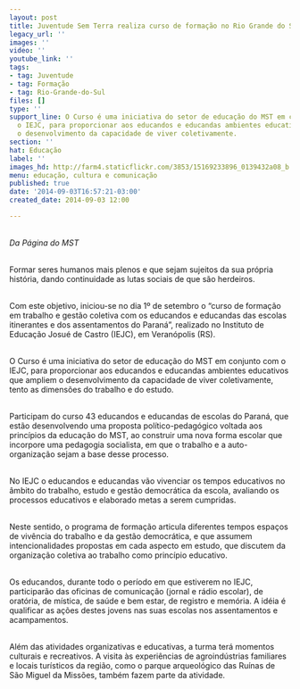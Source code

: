```yaml
---
layout: post
title: Juventude Sem Terra realiza curso de formação no Rio Grande do Sul
legacy_url: ''
images: ''
video: ''
youtube_link: ''
tags:
- tag: Juventude
- tag: Formação
- tag: Rio-Grande-do-Sul
files: []
type: ''
support_line: O Curso é uma iniciativa do setor de educação do MST em conjunto com
  o IEJC, para proporcionar aos educandos e educandas ambientes educativos que ampliem
  o desenvolvimento da capacidade de viver coletivamente.
section: ''
hat: Educação
label: ''
images_hd: http://farm4.staticflickr.com/3853/15169233896_0139432a08_b.jpg
menu: educação, cultura e comunicação
published: true
date: '2014-09-03T16:57:21-03:00'
created_date: 2014-09-03 12:00

---
```

<p><em><img alt="" src="http://farm4.staticflickr.com/3853/15169233896_0139432a08_b.jpg" /><br />
<br />
Da P&aacute;gina do MST</em><br />
&nbsp;</p>

<p>Formar seres humanos mais plenos e que sejam sujeitos da sua pr&oacute;pria hist&oacute;ria, dando continuidade as lutas sociais de que s&atilde;o herdeiros.&nbsp;</p>

<p><br />
Com este objetivo, iniciou-se no dia 1&ordm; de setembro o &ldquo;curso de forma&ccedil;&atilde;o em trabalho e gest&atilde;o coletiva com os educandos e educandas das escolas itinerantes e dos assentamentos do Paran&aacute;&rdquo;, realizado no Instituto de Educa&ccedil;&atilde;o Josu&eacute; de Castro (IEJC), em Veran&oacute;polis (RS). &nbsp;</p>

<p><br />
O Curso &eacute; uma iniciativa do setor de educa&ccedil;&atilde;o do MST em conjunto com o IEJC, para proporcionar aos educandos e educandas ambientes educativos que ampliem o desenvolvimento da capacidade de viver coletivamente, tento as dimens&otilde;es do trabalho e do estudo.</p>

<p><br />
Participam do curso 43 educandos e educandas de escolas do Paran&aacute;, que est&atilde;o desenvolvendo uma proposta pol&iacute;tico-pedag&oacute;gico voltada aos princ&iacute;pios da educa&ccedil;&atilde;o do MST, ao construir uma nova forma escolar que incorpore uma pedagogia socialista, em que o trabalho e a auto-organiza&ccedil;&atilde;o sejam a base desse processo.</p>

<p><br />
No IEJC o educandos e educandas v&atilde;o vivenciar os tempos educativos no &acirc;mbito do trabalho, estudo e gest&atilde;o democr&aacute;tica da escola, avaliando os processos educativos e elaborado metas a serem cumpridas.&nbsp;</p>

<p><br />
Neste sentido, o programa de forma&ccedil;&atilde;o articula diferentes tempos espa&ccedil;os de viv&ecirc;ncia do trabalho e da gest&atilde;o democr&aacute;tica, e que assumem intencionalidades propostas em cada aspecto em estudo, que discutem da organiza&ccedil;&atilde;o coletiva ao trabalho como princ&iacute;pio educativo.</p>

<p>&nbsp;<br />
Os educandos, durante todo o per&iacute;odo em que estiverem no IEJC, participar&atilde;o das oficinas de comunica&ccedil;&atilde;o (jornal e r&aacute;dio escolar), de orat&oacute;ria, de m&iacute;stica, de sa&uacute;de e bem estar, de registro e mem&oacute;ria. A id&eacute;ia &eacute; qualificar as a&ccedil;&otilde;es destes jovens nas suas escolas nos assentamentos e acampamentos.</p>

<p><br />
Al&eacute;m das atividades organizativas e educativas, a turma ter&aacute; momentos culturais e recreativos. A visita &agrave;s experi&ecirc;ncias de agroind&uacute;strias familiares e locais tur&iacute;sticos da regi&atilde;o, como o parque arqueol&oacute;gico das Ru&iacute;nas de S&atilde;o Miguel da Miss&otilde;es, tamb&eacute;m fazem parte da atividade.&nbsp;</p>
